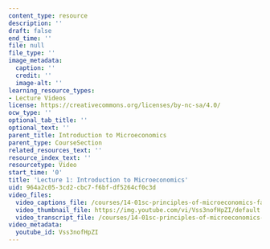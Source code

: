 ```yaml
---
content_type: resource
description: ''
draft: false
end_time: ''
file: null
file_type: ''
image_metadata:
  caption: ''
  credit: ''
  image-alt: ''
learning_resource_types:
- Lecture Videos
license: https://creativecommons.org/licenses/by-nc-sa/4.0/
ocw_type: ''
optional_tab_title: ''
optional_text: ''
parent_title: Introduction to Microeconomics
parent_type: CourseSection
related_resources_text: ''
resource_index_text: ''
resourcetype: Video
start_time: '0'
title: 'Lecture 1: Introduction to Microeconomics'
uid: 964a2c05-3cd2-cbc7-f6bf-df5264cf0c3d
video_files:
  video_captions_file: /courses/14-01sc-principles-of-microeconomics-fall-2011/98c229a432ca5f4a8aaec139c0893e4f_Vss3nofHpZI.vtt
  video_thumbnail_file: https://img.youtube.com/vi/Vss3nofHpZI/default.jpg
  video_transcript_file: /courses/14-01sc-principles-of-microeconomics-fall-2011/284f079556213649d50be3de129e856e_Vss3nofHpZI.pdf
video_metadata:
  youtube_id: Vss3nofHpZI
---
```

